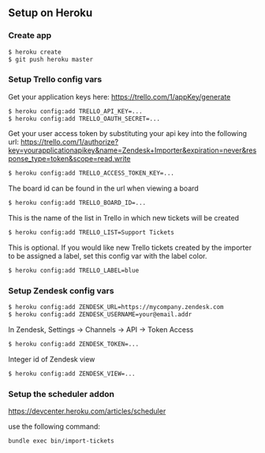 ## Setup on Heroku

### Create app

```bash
$ heroku create
$ git push heroku master
```

### Setup Trello config vars

Get your application keys here: https://trello.com/1/appKey/generate

```bash
$ heroku config:add TRELLO_API_KEY=...
$ heroku config:add TRELLO_OAUTH_SECRET=...
```

Get your user access token by substituting your api key into the following url: https://trello.com/1/authorize?key=yourapplicationapikey&name=Zendesk+Importer&expiration=never&response_type=token&scope=read,write

```bash
$ heroku config:add TRELLO_ACCESS_TOKEN_KEY=...
```

The board id can be found in the url when viewing a board

```bash
$ heroku config:add TRELLO_BOARD_ID=...
```

This is the name of the list in Trello in which new tickets will be created

```bash
$ heroku config:add TRELLO_LIST=Support Tickets
```

This is optional. If you would like new Trello tickets created by the importer to be assigned a label, set this config var with the label color.

```bash
$ heroku config:add TRELLO_LABEL=blue
```

### Setup Zendesk config vars

```bash
$ heroku config:add ZENDESK_URL=https://mycompany.zendesk.com
$ heroku config:add ZENDESK_USERNAME=your@email.addr
```
In Zendesk, Settings -> Channels -> API -> Token Access

```bash
$ heroku config:add ZENDESK_TOKEN=...
```

Integer id of Zendesk view

```bash
$ heroku config:add ZENDESK_VIEW=...
```

### Setup the scheduler addon

https://devcenter.heroku.com/articles/scheduler

use the following command:

```
bundle exec bin/import-tickets
```
